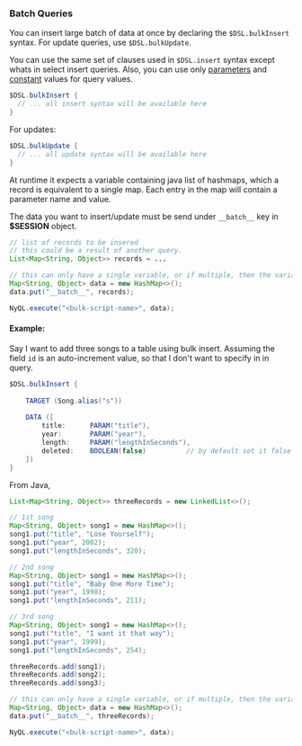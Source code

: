 ### Batch Queries
You can insert large batch of data at once by declaring the `$DSL.bulkInsert` syntax.
For update queries, use `$DSL.bulkUpdate`.

You can use the same set of clauses used in `$DSL.insert` syntax except whats in select insert queries.
Also, you can use only [parameters](parameters.md) and [constant](constants.md) values for query values.

```groovy
$DSL.bulkInsert {
  // ... all insert syntax will be available here
}
```

For updates:
```groovy
$DSL.bulkUpdate {
  // ... all update syntax will be available here
}
```

At runtime it expects a variable containing java list of hashmaps, which a record is equivalent to a single map. 
Each entry in the map will contain a parameter name and value.

The data you want to insert/update must be send under `__batch__` key in __$SESSION__ object.


```java
// list of records to be insered
// this could be a result of another query.
List<Map<String, Object>> records = ...

// this can only have a single variable, or if multiple, then the variable name must be equal to ''batch''
Map<String, Object> data = new HashMap<>();
data.put("__batch__", records);

NyQL.execute("<bulk-script-name>", data);
```

#### Example:

Say I want to add three songs to a table using bulk insert. Assuming the field `id` is an auto-increment
value, so that I don't want to specify in in query.

```groovy
$DSL.bulkInsert {
    
    TARGET (Song.alias("s"))
    
    DATA ([
        title:      PARAM("title"),
        year:       PARAM("year"),
        length:     PARAM("lengthInSeconds"),
        deleted:    BOOLEAN(false)          // by default set it false
    ])
}
```

From Java,

```java
List<Map<String, Object>> threeRecords = new LinkedList<>();

// 1st song
Map<String, Object> song1 = new HashMap<>();
song1.put("title", "Lose Yourself");
song1.put("year", 2002);
song1.put("lengthInSeconds", 320);

// 2nd song
Map<String, Object> song1 = new HashMap<>();
song1.put("title", "Baby One More Time");
song1.put("year", 1998);
song1.put("lengthInSeconds", 211);

// 3rd song
Map<String, Object> song1 = new HashMap<>();
song1.put("title", "I want it that way");
song1.put("year", 1999);
song1.put("lengthInSeconds", 254);

threeRecords.add(song1);
threeRecords.add(song2);
threeRecords.add(song3);

// this can only have a single variable, or if multiple, then the variable name must be equal to ''batch''
Map<String, Object> data = new HashMap<>();
data.put("__batch__", threeRecords);

NyQL.execute("<bulk-script-name>", data);
```